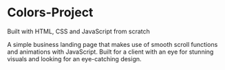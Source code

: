 # Colors-Project
Built with HTML, CSS and JavaScript from scratch

A simple business landing page that makes use of smooth scroll functions and animations with JavaScript. Built for a client with an eye for stunning visuals and looking for an eye-catching design.
